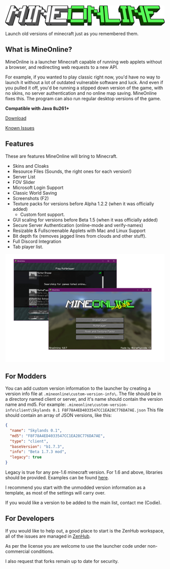 ![logo](mineonlinelogo.png)

Launch old versions of minecraft just as you remembered them.

## What is MineOnline?
MineOnline is a launcher Minecraft capable of running web applets without a browser, and redirecting web requests to a new API.

For example, if you wanted to play classic right now, you'd have no way to launch it without a lot of outdated vulnerable software and luck. And even if you pulled it off, you'd be running a stipped down version of the game, with no skins, no server authentication and no online map saving. MineOnline fixes this. The program can also run regular desktop versions of the game.

**Compatible with Java 8u261+**

[Download](https://github.com/craftycodie/MineOnline/releases/latest)

[Known Issues](https://github.com/craftycodie/MineOnline/discussions/300)

## Features
These are features MineOnline will bring to Minecraft.

- Skins and Cloaks
- Resource Files (Sounds, the right ones for each version!)
- Server List
- FOV Slider
- Microsoft Login Support
- Classic World Saving
- Screenshots (F2)
- Texture packs for versions before Alpha 1.2.2 (when it was officially added)
  - Custom font support.
- GUI scaling for versions before Beta 1.5 (when it was officially added)
- Secure Server Authentication (online-mode and verify-names)
- Resizable & Fullscreenable Applets with Mac and Linux Support
- Bit depth fix (removes jagged lines from clouds and other stuff).
- Full Discord Integration
- Tab player list.

![launcher](launcherdemo.png)

## For Modders
You can add custom version information to the launcher by creating a version info file at `.mineonline\custom-version-info\`.
The file should be in a directory named client or server, and it's name should contain the version name and md5.
For example:
`.mineonline\custom-version-info\client\Skylands 0.1 F8F78A4ED4033547CC1EA28C776DA7AE.json`
This file should contain an array of JSON versions, like this:

```json
{ 
  "name": "Skylands 0.1", 
  "md5": "F8F78A4ED4033547CC1EA28C776DA7AE", 
  "type": "client",
  "baseVersion": "b1.7.3",
  "info": "Beta 1.7.3 mod",
  "legacy": true
}
```

Legacy is true for any pre-1.6 minecraft version.
For 1.6 and above, libraries should be provided. Examples can be found [here](https://github.com/craftycodie/MineOnline/blob/master/res/version-info/client/).

I recommend you start with the unmodded version information as a template, as most of the settings will carry over.

If you would like a version to be added to the main list, contact me (Codie).

## For Developers
If you would like to help out, a good place to start is the ZenHub workspace, all of the issues are managed in [ZenHub](https://app.zenhub.com/workspaces/mineonline-5ec5d0ef84b144f89c5bc5c7).

As per the license you are welcome to use the launcher code under non-commercial conditions.

I also request that forks remain up to date for security.
